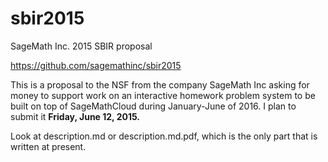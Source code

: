 # sbir2015
SageMath Inc. 2015 SBIR proposal

https://github.com/sagemathinc/sbir2015

This is a proposal to the NSF from the company SageMath Inc
asking for money to support work on an interactive homework
problem system to be built on top of SageMathCloud during
January-June of 2016.  I plan to submit it **Friday, June 12, 2015.**

Look at description.md or description.md.pdf, which is the
only part that is written at present.
